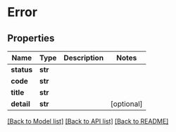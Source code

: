 # Error

## Properties
Name | Type | Description | Notes
------------ | ------------- | ------------- | -------------
**status** | **str** |  | 
**code** | **str** |  | 
**title** | **str** |  | 
**detail** | **str** |  | [optional] 

[[Back to Model list]](../README.md#documentation-for-models) [[Back to API list]](../README.md#documentation-for-api-endpoints) [[Back to README]](../README.md)

